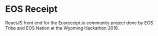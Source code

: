 # EOS Receipt
ReactJS front end for the Eosreceipt.io community project done by EOS Tribe and EOS Nation at the Wyoming Hackathon 2018.
